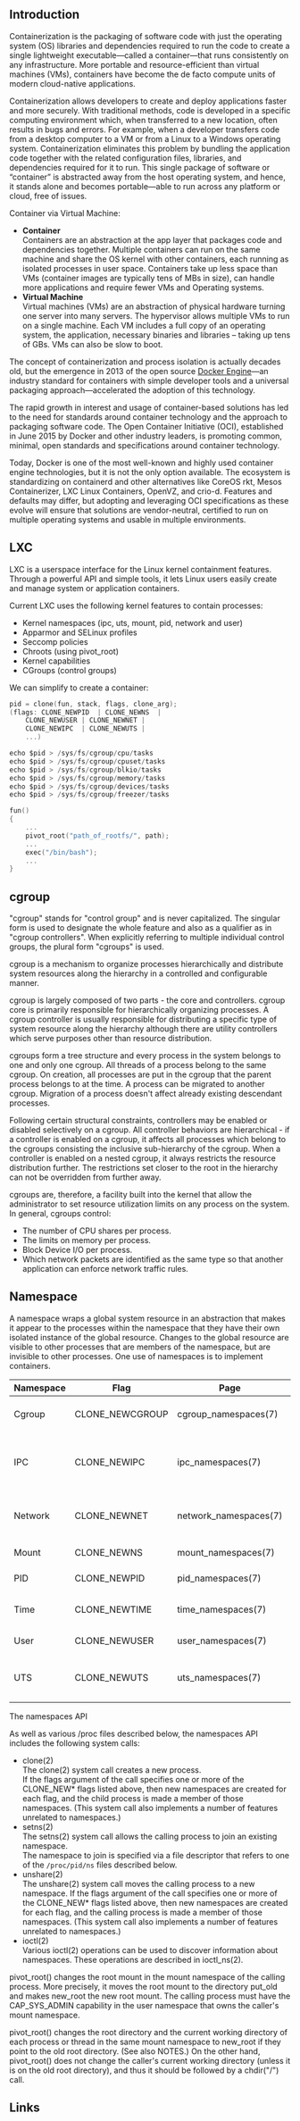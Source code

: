 ## Introduction

Containerization is the packaging of software code with just the operating system (OS) libraries and dependencies required to 
run the code to create a single lightweight executable—called a container—that runs consistently on any infrastructure.
More portable and resource-efficient than virtual machines (VMs), containers have become the de facto compute units of modern cloud-native applications.

Containerization allows developers to create and deploy applications faster and more securely. 
With traditional methods, code is developed in a specific computing environment which, when transferred to a new location, often results in bugs and errors. 
For example, when a developer transfers code from a desktop computer to a VM or from a Linux to a Windows operating system. 
Containerization eliminates this problem by bundling the application code together with the related configuration files, libraries, and dependencies required for it to run. 
This single package of software or “container” is abstracted away from the host operating system, and hence, 
it stands alone and becomes portable—able to run across any platform or cloud, free of issues.

Container via Virtual Machine:

- **Container**<br/>
  Containers are an abstraction at the app layer that packages code and dependencies together. 
  Multiple containers can run on the same machine and share the OS kernel with other containers, each running as isolated processes in user space. 
  Containers take up less space than VMs (container images are typically tens of MBs in size), can handle more applications and require fewer VMs and Operating systems.
- **Virtual Machine**<br/>
  Virtual machines (VMs) are an abstraction of physical hardware turning one server into many servers.
  The hypervisor allows multiple VMs to run on a single machine.
  Each VM includes a full copy of an operating system, the application, necessary binaries and libraries – taking up tens of GBs. VMs can also be slow to boot.



The concept of containerization and process isolation is actually decades old, but the emergence in 2013 of the open source [Docker Engine](/docs/CS/Container/Docker.md)—an industry standard for containers 
with simple developer tools and a universal packaging approach—accelerated the adoption of this technology.


The rapid growth in interest and usage of container-based solutions has led to the need for standards around container technology and the approach to packaging software code. 
The Open Container Initiative (OCI), established in June 2015 by Docker and other industry leaders, is promoting common, minimal, open standards and specifications around container technology. 

Today, Docker is one of the most well-known and highly used container engine technologies, but it is not the only option available. 
The ecosystem is standardizing on containerd and other alternatives like CoreOS rkt, Mesos Containerizer, LXC Linux Containers, OpenVZ, and crio-d. Features and defaults may differ,
but adopting and leveraging OCI specifications as these evolve will ensure that solutions are vendor-neutral, certified to run on multiple operating systems and usable in multiple environments.


## LXC

LXC is a userspace interface for the Linux kernel containment features. 
Through a powerful API and simple tools, it lets Linux users easily create and manage system or application containers.

Current LXC uses the following kernel features to contain processes:

- Kernel namespaces (ipc, uts, mount, pid, network and user)
- Apparmor and SELinux profiles
- Seccomp policies
- Chroots (using pivot_root)
- Kernel capabilities
- CGroups (control groups)

We can simplify to create a container:

```c
pid = clone(fun, stack, flags, clone_arg);
(flags: CLONE_NEWPID  | CLONE_NEWNS  |
    CLONE_NEWUSER | CLONE_NEWNET |
    CLONE_NEWIPC  | CLONE_NEWUTS |
    ...)

echo $pid > /sys/fs/cgroup/cpu/tasks
echo $pid > /sys/fs/cgroup/cpuset/tasks
echo $pid > /sys/fs/cgroup/blkio/tasks
echo $pid > /sys/fs/cgroup/memory/tasks
echo $pid > /sys/fs/cgroup/devices/tasks
echo $pid > /sys/fs/cgroup/freezer/tasks

fun()
{
    ...
    pivot_root("path_of_rootfs/", path);
    ...
    exec("/bin/bash");
    ...
}
```


## cgroup

"cgroup" stands for "control group" and is never capitalized.
The singular form is used to designate the whole feature and also as a qualifier as in "cgroup controllers". 
When explicitly referring to multiple individual control groups, the plural form "cgroups" is used.

cgroup is a mechanism to organize processes hierarchically and distribute system resources along the hierarchy in a controlled and configurable manner.

cgroup is largely composed of two parts - the core and controllers. 
cgroup core is primarily responsible for hierarchically organizing processes. 
A cgroup controller is usually responsible for distributing a specific type of system resource along the hierarchy although there are utility controllers which serve purposes other than resource distribution.

cgroups form a tree structure and every process in the system belongs to one and only one cgroup.
All threads of a process belong to the same cgroup.
On creation, all processes are put in the cgroup that the parent process belongs to at the time.
A process can be migrated to another cgroup. Migration of a process doesn't affect already existing descendant processes.

Following certain structural constraints, controllers may be enabled or disabled selectively on a cgroup. 
All controller behaviors are hierarchical - if a controller is enabled on a cgroup, it affects all processes which belong to the cgroups consisting the inclusive sub-hierarchy of the cgroup. 
When a controller is enabled on a nested cgroup, it always restricts the resource distribution further.
The restrictions set closer to the root in the hierarchy can not be overridden from further away.

cgroups are, therefore, a facility built into the kernel that allow the administrator to set resource utilization limits on any process on the system. 
In general, cgroups control:

- The number of CPU shares per process.
- The limits on memory per process.
- Block Device I/O per process.
- Which network packets are identified as the same type so that another application can enforce network traffic rules.

## Namespace

A namespace wraps a global system resource in an abstraction that makes it appear to the processes within the namespace that they have their own isolated instance of the global resource.
Changes to the global resource are visible to other processes that are members of the namespace, but are invisible to other processes.
One use of namespaces is to implement containers.

| Namespace | Flag |            Page                  | Isolates |
| --- | --- | --- | --- |
| Cgroup |    CLONE_NEWCGROUP | cgroup_namespaces(7)  | Cgroup root directory |
| IPC |       CLONE_NEWIPC |    ipc_namespaces(7)     | System V IPC, POSIX message queues |
| Network |   CLONE_NEWNET |    network_namespaces(7) | Network devices, stacks, ports, etc. |
| Mount |     CLONE_NEWNS |     mount_namespaces(7)   | Mount points |
| PID |       CLONE_NEWPID |    pid_namespaces(7)     | Process IDs |
| Time |      CLONE_NEWTIME |   time_namespaces(7)    | Boot and monotonic clocks |
| User |      CLONE_NEWUSER |   user_namespaces(7)    | User and group IDs |
| UTS |       CLONE_NEWUTS |    uts_namespaces(7)     | Hostname and NIS domain name |

The namespaces API

As well as various /proc files described below, the namespaces
API includes the following system calls:

- clone(2)<br/>
  The clone(2) system call creates a new process.  
  If the flags argument of the call specifies one or more of the CLONE_NEW* flags listed above, 
  then new namespaces are created for each flag, and the child process is made a member of those namespaces. 
  (This system call also implements a number of features unrelated to namespaces.)
- setns(2)<br/>
  The setns(2) system call allows the calling process to join an existing namespace.  
  The namespace to join is specified via a file descriptor that refers to one of the `/proc/pid/ns` files described below.
- unshare(2)<br/>
  The unshare(2) system call moves the calling process to a new namespace. 
  If the flags argument of the call specifies one or more of the CLONE_NEW* flags listed above,
  then new namespaces are created for each flag, and the calling process is made a member of those namespaces.
  (This system call also implements a number of features unrelated to namespaces.)
- ioctl(2)<br/>
  Various ioctl(2) operations can be used to discover information about namespaces.  These operations are described in ioctl_ns(2).


pivot_root() changes the root mount in the mount namespace of the
calling process.  More precisely, it moves the root mount to the
directory put_old and makes new_root the new root mount.  The
calling process must have the CAP_SYS_ADMIN capability in the
user namespace that owns the caller's mount namespace.

pivot_root() changes the root directory and the current working
directory of each process or thread in the same mount namespace
to new_root if they point to the old root directory.  (See also
NOTES.)  On the other hand, pivot_root() does not change the
caller's current working directory (unless it is on the old root
directory), and thus it should be followed by a chdir("/") call.





## Links

